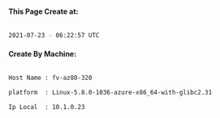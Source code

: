 
   
#### This Page Create at:

```bash

2021-07-23 - 06:22:57 UTC

```

#### Create By Machine:

```bash

Host Name : fv-az80-320

platform  : Linux-5.8.0-1036-azure-x86_64-with-glibc2.31

Ip Local  : 10.1.0.23

```

